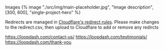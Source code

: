 Images
{% image "./src/img/main-placeholder.jpg", "Image description", [300, 600], "single-project-hero" %}


Redirects are managed in [Cloudflare's redirect rules]("https://dash.cloudflare.com/3dcad484f3e749208f4ea1579e2029b5/bulk-redirects/redirect-list/270970ea68d944679c68998e87922082/add-redirects"). Please make changes to the redirect.csv, then upload to Cloudflare to add or remove any redircts

https://loopdash.com/contact-us/
https://loopdash.com/testimonials/
https://loopdash.com/thank-you